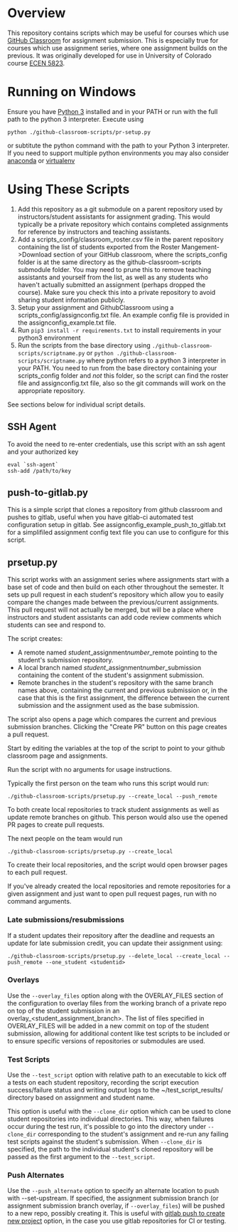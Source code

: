 # Overview
This repository contains scripts which may be useful for courses which use
[GitHub Classroom](https://classroom.github.com) for assignment submission.
This is especially true for courses which use assignment series, where one assignment builds on the previous.
It was originally developed for use in University of Colorado course
[ECEN 5823](https://sites.google.com/colorado.edu/ecen5823/home).

# Running on Windows

Ensure you have [Python 3](https://www.python.org/downloads/windows/) installed and in your PATH or run with the full path to the python 3 interpreter.  Execute using
```
python ./github-classroom-scripts/pr-setup.py
```
or subtitute the python command with the path to your Python 3 interpreter.
If you need to support multiple python environments you may also consider [anaconda](https://virtualenv.pypa.io/en/latest/) or [virtualenv](https://virtualenv.pypa.io/en/latest/)


# Using These Scripts
1. Add this repository as a git submodule on a parent repository used by instructors/student assistants for assignment grading.
  This would typically be a private repository which contains completed assignments for reference by instructors and
   teaching assistants.
2. Add a scripts_config/classroom_roster.csv file in the parent repository containing the list of students exported from
the Roster Mangement->Download section of your GitHub classroom, where the scripts_config folder is at the same directory as the github-classroom-scripts submodule folder.  You may need to prune this to remove teaching
assistants and yourself from the list, as well as any students who haven't actually submitted an assignment
(perhaps dropped the course).  Make sure you check this into a private repository to avoid sharing student information
publicly.
3. Setup your assignment and GithubClassroom using a scripts_config/assignconfig.txt file.  An example config file is
provided in the assignconfig_example.txt file.
4. Run ```pip3 install -r requirements.txt``` to install requirements in your python3 environment
5. Run the scripts from the base directory using ```./github-classroom-scripts/scriptname.py``` or ```python ./github-classroom-scripts/scriptname.py``` where python refers to a python 3 interpreter in your PATH.  You need to run from the base directory containing your scripts_config folder and *not* this folder, so the script can find the roster file and assignconfig.txt file, also so the git commands will work on the appropriate repository.

See sections below for individual script details.



## SSH Agent
To avoid the need to re-enter credentials, use this script with an ssh agent and your authorized key
```
eval `ssh-agent`
ssh-add /path/to/key
```

## push-to-gitlab.py

This is a simple script that clones a repository from github classroom and pushes to gitlab, useful when you have
gitlab-ci automated test configuration setup in gitlab.  See assignconfig_example_push_to_gitlab.txt for a simplifiled
assignment config text file you can use to configure for this script.

## prsetup.py

This script works with an assignment series where assignments start with a base set of code and then build on each
other throughout the semester.  It sets up pull request in each student's repository which allow you to easily compare
the changes made between the previous/current assignments.  This pull request will not actually be merged, but will be
a place where instructors and student assistants can add code review comments which students can see and respond to.

The script creates:
* A remote named  *student*_assignment*number*_remote pointing to the student's submission repository.
* A local branch named *student*_assignment*number*_submission containing the content of the student's assignment
submission.
* Remote branches in the student's repository with the same branch names above, containing the current and previous
submission or, in the case that this is the first assignment, the difference between the current submission and the
assignment used as the base submission.

The script also opens a page which compares the current and previous submission branches. Clicking the "Create PR"
button on this page creates a pull request.

Start by editing the variables at the top of the script to point to your github classroom page and assignments.

Run the script with no arguments for usage instructions.

Typically the first person on the team who runs this script would run:
```
./github-classroom-scripts/prsetup.py --create_local --push_remote
```
To both create local repositories to track student assignments as well as update remote branches on github.  This person would also use the opened PR pages to create pull requests.

The next people on the team would run
```
./github-classroom-scripts/prsetup.py --create_local
```
To create their local repositories, and the script would open browser pages to each pull request.

If you've already created the local repositories and remote repositories for a given assignment and just want to open pull request pages, run with no command arguments.

### Late submissions/resubmissions

If a student updates their repository after the deadline and requests an update for late submission credit, you can update their assignment using:
```
./github-classroom-scripts/prsetup.py --delete_local --create_local --push_remote --one_student <studentid>
```
### Overlays

Use the `--overlay_files` option along with the OVERLAY_FILES section of the configuration to overlay files from the working branch of
a private repo on top of the student submission in an overlay_<student_assignment_branch>.  The list of files specified in OVERLAY_FILES
will be added in a new commit on top of the student submission, allowing for additional content like test scripts to be included or to
ensure specific versions of repositories or submodules are used.

### Test Scripts

Use the `--test_script` option with relative path to an executable to kick off a tests on each student repository, 
recording the script execution success/failure status and writing output logs to the ~/test_script_results/ directory
based on assignment and student name.

This option is useful with the `--clone_dir` option which can be used to clone student repositories into individual directories.
This way, when failures occur during the test run, it's possible to go into the directory under `--clone_dir` corresponding to
the student's assignment and re-run any failing test scripts against the student's submission.  When `--clone_dir` is specified, the path to the individual student's cloned repository will be passed as the first argument to the `--test_script`.

### Push Alternates
Use the `--push_alternate` option to specify an alternate location to push with --set-upstream.  If specified, the assignment submission branch
(or assignment submission branch overlay, if `--overlay_files`) will be pushed to a new repo, possibly creating it.
This is useful with [gitlab push to create new project](https://docs.gitlab.com/ee/gitlab-basics/create-project.html#push-to-create-a-new-project) option,
in the case you use gitlab repositories for CI or testing.
